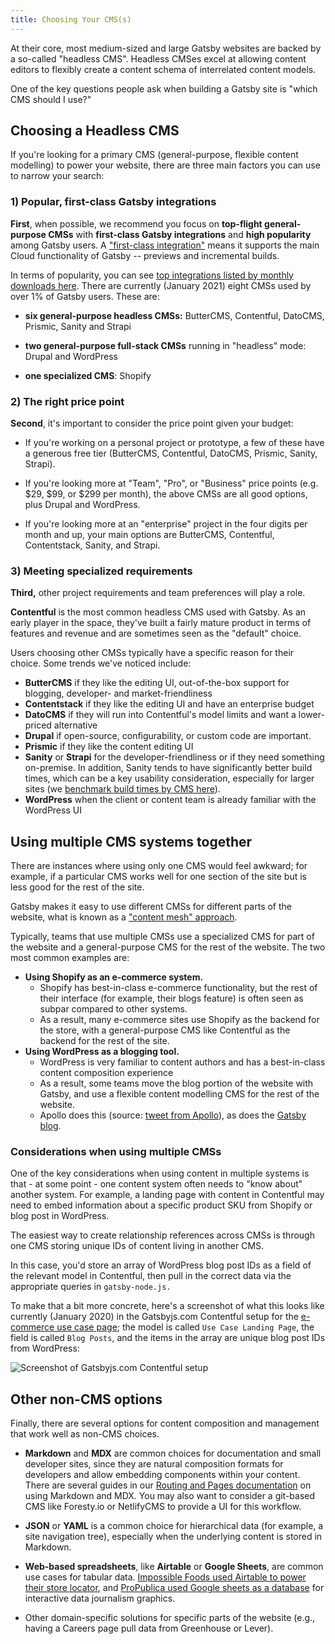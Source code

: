 ```yaml
---
title: Choosing Your CMS(s)
---
```


At their core, most medium-sized and large Gatsby websites are backed by a so-called "headless CMS". Headless CMSes excel at allowing content editors to flexibly create a content schema of interrelated content models.

One of the key questions people ask when building a Gatsby site is "which CMS should I use?"

## Choosing a Headless CMS

If you're looking for a primary CMS (general-purpose, flexible content modelling) to power your website, there are three main factors you can use to narrow your search:

### 1) Popular, first-class Gatsby integrations

**First**, when possible, we recommend you focus on **top-flight general-purpose CMSs** with **first-class Gatsby integrations** and **high popularity** among Gatsby users. A ["first-class integration"](https://support.gatsbyjs.com/hc/en-us/articles/360052503494-Developing-a-first-class-CMS-integration-for-Gatsby-Cloud) means it supports the main Cloud functionality of Gatsby -- previews and incremental builds.

In terms of popularity, you can see [top integrations listed by monthly downloads here](/plugins?=gatsby-source). There are currently (January 2021) eight CMSs used by over 1% of Gatsby users. These are:

- **six general-purpose headless CMSs:** ButterCMS, Contentful, DatoCMS, Prismic, Sanity and Strapi

- **two general-purpose full-stack CMSs** running in "headless" mode: Drupal and WordPress

- **one specialized CMS**: Shopify

### 2) The right price point

**Second**, it's important to consider the price point given your budget:

- If you're working on a personal project or prototype, a few of these have a generous free tier (ButterCMS, Contentful, DatoCMS, Prismic, Sanity, Strapi).

- If you're looking more at "Team", "Pro", or "Business" price points (e.g. $29, $99, or \$299 per month), the above CMSs are all good options, plus Drupal and WordPress.

- If you're looking more at an "enterprise" project in the four digits per month and up, your main options are ButterCMS, Contentful, Contentstack, Sanity, and Strapi.

### 3) Meeting specialized requirements

**Third,** other project requirements and team preferences will play a role.

**Contentful** is the most common headless CMS used with Gatsby. As an early player in the space, they've built a fairly mature product in terms of features and revenue and are sometimes seen as the "default" choice.

Users choosing other CMSs typically have a specific reason for their choice. Some trends we've noticed include:

- **ButterCMS** if they like the editing UI, out-of-the-box support for blogging, developer- and market-friendliness
- **Contentstack** if they like the editing UI and have an enterprise budget
- **DatoCMS** if they will run into Contentful's model limits and want a lower-priced alternative
- **Drupal** if open-source, configurability, or custom code are important.
- **Prismic** if they like the content editing UI
- **Sanity** or **Strapi** for the developer-friendliness or if they need something on-premise. In addition, Sanity tends to have significantly better build times, which can be a key usability consideration, especially for larger sites (we [benchmark build times by CMS here](https://willit.build/)).
- **WordPress** when the client or content team is already familiar with the WordPress UI

## Using multiple CMS systems together

There are instances where using only one CMS would feel awkward; for example, if a particular CMS works well for one section of the site but is less good for the rest of the site.

Gatsby makes it easy to use different CMSs for different parts of the website, what is known as a ["content mesh" approach](/blog/2018-10-04-journey-to-the-content-mesh/).

Typically, teams that use multiple CMSs use a specialized CMS for part of the website and a general-purpose CMS for the rest of the website. The two most common examples are:

- **Using Shopify as an e-commerce system.**
  - Shopify has best-in-class e-commerce functionality, but the rest of their interface (for example, their blogs feature) is often seen as subpar compared to other systems.
  - As a result, many e-commerce sites use Shopify as the backend for the store, with a general-purpose CMS like Contentful as the backend for the rest of the site.
- **Using WordPress as a blogging tool.**
  - WordPress is very familiar to content authors and has a best-in-class content composition experience
  - As a result, some teams move the blog portion of the website with Gatsby, and use a flexible content modelling CMS for the rest of the website.
  - Apollo does this (source: [tweet from Apollo](https://twitter.com/apollographql/status/1250479066605662210)), as does the [Gatsby blog](/blog/).

### Considerations when using multiple CMSs

One of the key considerations when using content in multiple systems is that - at some point - one content system often needs to "know about" another system. For example, a landing page with content in Contentful may need to embed information about a specific product SKU from Shopify or blog post in WordPress.

The easiest way to create relationship references across CMSs is through one CMS storing unique IDs of content living in another CMS.

In this case, you'd store an array of WordPress blog post IDs as a field of the relevant model in Contentful, then pull in the correct data via the appropriate queries in `gatsby-node.js.`

To make that a bit more concrete, here's a screenshot of what this looks like currently (January 2020) in the Gatsbyjs.com Contentful setup for the [e-commerce use case page](/use-cases/e-commerce/); the model is called `Use Case Landing Page`, the field is called `Blog Posts`, and the items in the array are unique blog post IDs from WordPress:

![Screenshot of Gatsbyjs.com Contentful setup](../images/use-case-landing-page-screenshot.jpg)

## Other non-CMS options

Finally, there are several options for content composition and management that work well as non-CMS choices.

- **Markdown** and **MDX** are common choices for documentation and small developer sites, since they are natural composition formats for developers and allow embedding components within your content. There are several guides in our [Routing and Pages documentation](https://www.gatsbyjs.com/docs/how-to/routing/) on using Markdown and MDX. You may also want to consider a git-based CMS like Foresty.io or NetlifyCMS to provide a UI for this workflow.

- **JSON** or **YAML** is a common choice for hierarchical data (for example, a site navigation tree), especially when the underlying content is stored in Markdown.

- **Web-based spreadsheets**, like **Airtable** or **Google Sheets**, are common use cases for tabular data. [Impossible Foods used Airtable to power their store locator](/blog/2020-05-07-gatsby-delivers-impossible-burgers-map/), and [ProPublica used Google sheets as a database](/blog/2019-03-29-interview-with-david-eads/) for interactive data journalism graphics.

- Other domain-specific solutions for specific parts of the website (e.g., having a Careers page pull data from Greenhouse or Lever).
